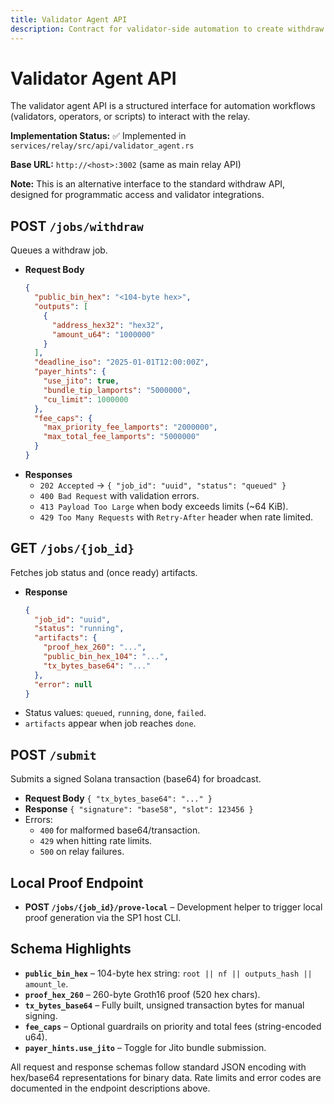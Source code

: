 ```yaml
---
title: Validator Agent API
description: Contract for validator-side automation to create withdraw jobs, fetch artifacts, and submit transactions.
---
```


# Validator Agent API

The validator agent API is a structured interface for automation workflows (validators, operators, or scripts) to interact with the relay.

**Implementation Status:** ✅ Implemented in `services/relay/src/api/validator_agent.rs`

**Base URL:** `http://<host>:3002` (same as main relay API)

**Note:** This is an alternative interface to the standard withdraw API, designed for programmatic access and validator integrations.

## POST `/jobs/withdraw`

Queues a withdraw job.

- **Request Body**
  ```json
  {
    "public_bin_hex": "<104-byte hex>",
    "outputs": [
      {
        "address_hex32": "hex32",
        "amount_u64": "1000000"
      }
    ],
    "deadline_iso": "2025-01-01T12:00:00Z",
    "payer_hints": {
      "use_jito": true,
      "bundle_tip_lamports": "5000000",
      "cu_limit": 1000000
    },
    "fee_caps": {
      "max_priority_fee_lamports": "2000000",
      "max_total_fee_lamports": "5000000"
    }
  }
  ```
- **Responses**
  - `202 Accepted` → `{ "job_id": "uuid", "status": "queued" }`
  - `400 Bad Request` with validation errors.
  - `413 Payload Too Large` when body exceeds limits (~64 KiB).
  - `429 Too Many Requests` with `Retry-After` header when rate limited.

## GET `/jobs/{job_id}`

Fetches job status and (once ready) artifacts.

- **Response**
  ```json
  {
    "job_id": "uuid",
    "status": "running",
    "artifacts": {
      "proof_hex_260": "...",
      "public_bin_hex_104": "...",
      "tx_bytes_base64": "..."
    },
    "error": null
  }
  ```
- Status values: `queued`, `running`, `done`, `failed`.
- `artifacts` appear when job reaches `done`.

## POST `/submit`

Submits a signed Solana transaction (base64) for broadcast.

- **Request Body** `{ "tx_bytes_base64": "..." }`
- **Response** `{ "signature": "base58", "slot": 123456 }`
- Errors:
  - `400` for malformed base64/transaction.
  - `429` when hitting rate limits.
  - `500` on relay failures.

## Local Proof Endpoint

- **POST `/jobs/{job_id}/prove-local`** – Development helper to trigger local proof generation via the SP1 host CLI.

## Schema Highlights

- **`public_bin_hex`** – 104-byte hex string: `root || nf || outputs_hash || amount_le`.
- **`proof_hex_260`** – 260-byte Groth16 proof (520 hex chars).
- **`tx_bytes_base64`** – Fully built, unsigned transaction bytes for manual signing.
- **`fee_caps`** – Optional guardrails on priority and total fees (string-encoded u64).
- **`payer_hints.use_jito`** – Toggle for Jito bundle submission.

All request and response schemas follow standard JSON encoding with hex/base64 representations for binary data. Rate limits and error codes are documented in the endpoint descriptions above.

